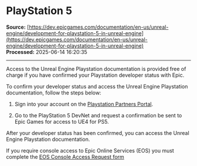 # PlayStation 5

**Source:** [https://dev.epicgames.com/documentation/en-us/unreal-engine/development-for-playstation-5-in-unreal-engine](https://dev.epicgames.com/documentation/en-us/unreal-engine/development-for-playstation-5-in-unreal-engine)  
**Processed:** 2025-06-14 16:20:35

---

Access to the Unreal Engine Playstation documentation is provided free of charge if you have confirmed your Playstation developer status with Epic.

To confirm your developer status and access the Unreal Engine Playstation documentation, follow the steps below:

1.  Sign into your account on the [Playstation Partners Portal](https://partners.playstation.net/).
    
2.  Go to the PlayStation 5 DevNet and request a confirmation be sent to Epic Games for access to UE4 for PS5.
    

After your developer status has been confirmed, you can access the Unreal Engine Playstation documentation.

If you require console access to Epic Online Services (EOS) you must complete the [EOS Console Access Request form](https://eoshelp.epicgames.com/s/console-access-request)